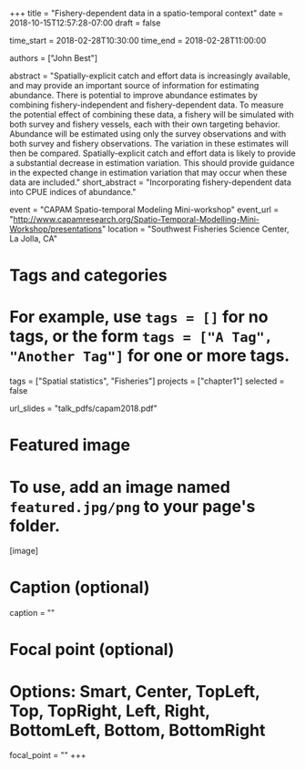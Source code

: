 +++
title = "Fishery-dependent data in a spatio-temporal context"
date = 2018-10-15T12:57:28-07:00
draft = false

time_start = 2018-02-28T10:30:00
time_end = 2018-02-28T11:00:00

authors = ["John Best"]

abstract = "Spatially-explicit catch and effort data is increasingly available, and may provide an important source of information for estimating abundance. There is potential to improve abundance estimates by combining fishery-independent and fishery-dependent data. To measure the potential effect of combining these data, a fishery will be simulated with both survey and fishery vessels, each with their own targeting behavior. Abundance will be estimated using only the survey observations and with both survey and fishery observations. The variation in these estimates will then be compared. Spatially-explicit catch and effort data is likely to provide a substantial decrease in estimation variation. This should provide guidance in the expected change in estimation variation that may occur when these data are included."
short_abstract = "Incorporating fishery-dependent data into CPUE indices of abundance."

event = "CAPAM Spatio-temporal Modeling Mini-workshop"
event_url = "http://www.capamresearch.org/Spatio-Temporal-Modelling-Mini-Workshop/presentations"
location = "Southwest Fisheries Science Center, La Jolla, CA"

# Tags and categories
# For example, use `tags = []` for no tags, or the form `tags = ["A Tag", "Another Tag"]` for one or more tags.
tags = ["Spatial statistics", "Fisheries"]
projects = ["chapter1"]
selected = false

url_slides = "talk_pdfs/capam2018.pdf"

# Featured image
# To use, add an image named `featured.jpg/png` to your page's folder. 
[image]
  # Caption (optional)
  caption = ""

  # Focal point (optional)
  # Options: Smart, Center, TopLeft, Top, TopRight, Left, Right, BottomLeft, Bottom, BottomRight
  focal_point = ""
+++
